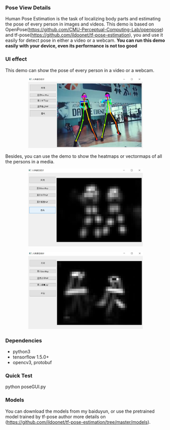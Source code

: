 ### Pose View Details
Human Pose Estimation is the task of localizing body parts and estimating the pose of every person in images and videos. This demo is based on OpenPose(https://github.com/CMU-Perceptual-Computing-Lab/openpose) and tf-pose(https://github.com/ildoonet/tf-pose-estimation), you and use it easily for detect pose in either a video or a webcam.
**You can run this demo easily with your device, even its performance is not too good**

### UI effect
This demo can show the pose of every person in a video or a webcam.
<p align="center">
    <img src="examples/pose.png", width="360">
</p>
Besides, you can use the demo to show the heatmaps or vectormaps of all the persons in a media. 
<p align="center">
    <img src="examples/heatmap.png", width="360">
</p>
<p align="center">
    <img src="examples/paf_horizontal.png", width="360">
</p>

### Dependencies
- python3
- tensorflow 1.5.0+
- opencv3, protobuf

### Quick Test
python poseGUI.py

### Models
You can download the models from my baiduyun, or use the pretrained model trained by tf-pose author more details on (https://github.com/ildoonet/tf-pose-estimation/tree/master/models).